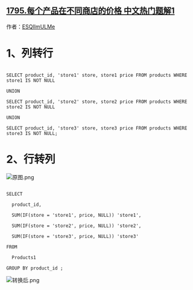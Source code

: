 ## [1795.每个产品在不同商店的价格 中文热门题解1](https://leetcode.cn/problems/rearrange-products-table/solutions/100000/by-esqiimulme-pjiy)

作者：[ESQIImULMe](https://leetcode.cn/u/ESQIImULMe)
# 1、列转行
```
SELECT product_id, 'store1' store, store1 price FROM products WHERE store1 IS NOT NULL
UNION
SELECT product_id, 'store2' store, store2 price FROM products WHERE store2 IS NOT NULL
UNION
SELECT product_id, 'store3' store, store3 price FROM products WHERE store3 IS NOT NULL;
```
# 2、行转列
![原图.png](https://pic.leetcode-cn.com/1658455815-YlCygp-%E5%8E%9F%E5%9B%BE.png)
```
SELECT 
  product_id,
  SUM(IF(store = 'store1', price, NULL)) 'store1',
  SUM(IF(store = 'store2', price, NULL)) 'store2',
  SUM(IF(store = 'store3', price, NULL)) 'store3' 
FROM
  Products1 
GROUP BY product_id ;
```
![转换后.png](https://pic.leetcode-cn.com/1658455824-fvVcVb-%E8%BD%AC%E6%8D%A2%E5%90%8E.png)

